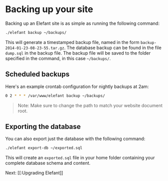 # Backing up your site

Backing up an Elefant site is as simple as running the following command:

~~~bash
./elefant backup ~/backups/
~~~

This will generate a timestamped backup file, named in the form `backup-2014-01-23-08-23-55.tar.gz`.
The database backup can be found in the file `dump.sql` in the backup file.
The backup file will be saved to the folder specified in the command, in this case `~/backups/`.

## Scheduled backups

Here's an example crontab configuration for nightly backups at 2am:

~~~bash
0 2 * * * /var/www/elefant backup ~/backups/
~~~

> Note: Make sure to change the path to match your website document root.

## Exporting the database

You can also export just the database with the following command:

~~~bash
./elefant export-db ~/exported.sql
~~~

This will create an `exported.sql` file in your home folder containing your complete
database schema and content.

Next: [[:Upgrading Elefant]]